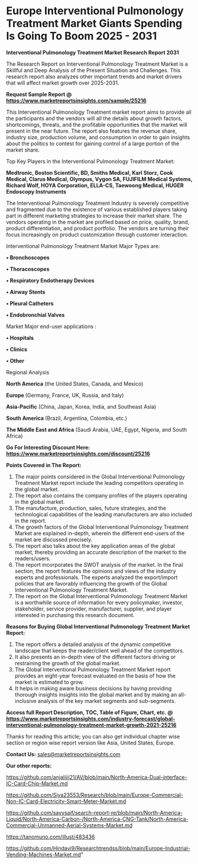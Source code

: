 # Europe Interventional Pulmonology Treatment Market Giants Spending Is Going To Boom 2025 - 2031

<strong>Interventional Pulmonology Treatment Market Research Report 2031</strong>

The Research Report on Interventional Pulmonology Treatment Market is a Skillful and Deep Analysis of the Present Situation and Challenges. This research report also analyzes other important trends and market drivers that will affect market growth over 2025-2031.

<strong>Request Sample Report @ <a href=https://www.marketreportsinsights.com/sample/25216>https://www.marketreportsinsights.com/sample/25216</a></strong>

This Interventional Pulmonology Treatment market report aims to provide all the participants and the vendors will all the details about growth factors, shortcomings, threats, and the profitable opportunities that the market will present in the near future. The report also features the revenue share, industry size, production volume, and consumption in order to gain insights about the politics to contest for gaining control of a large portion of the market share.

Top Key Players in the Interventional Pulmonology Treatment Market:

<strong>Medtronic, Boston Scientific, BD, Smiths Medical, Karl Storz, Cook Medical, Clarus Medical, Olympus, Vygon SA, FUJIFILM Medical Systems, Richard Wolf, HOYA Corporation, ELLA-CS, Taewoong Medical, HUGER Endoscopy Instruments</strong>

The Interventional Pulmonology Treatment Industry is severely competitive and fragmented due to the existence of various established players taking part in different marketing strategies to increase their market share. The vendors operating in the market are profiled based on price, quality, brand, product differentiation, and product portfolio. The vendors are turning their focus increasingly on product customization through customer interaction.

Interventional Pulmonology Treatment Market Major Types are:

<strong>• Bronchoscopes

• Thoracoscopes

• Respiratory Endotherapy Devices

• Airway Stents

• Pleural Catheters

• Endobronchial Valves</strong>

Market Major end-user applications :

<strong>• Hospitals

• Clinics

• Other</strong>

Regional Analysis

</u><strong><b>North America</b></strong> (the United States, Canada, and Mexico)

<strong><b>Europe </b></strong>(Germany, France, UK, Russia, and Italy)

<strong><b>Asia-Pacific</b></strong> (China, Japan, Korea, India, and Southeast Asia)

<strong><b>South America</b></strong> (Brazil, Argentina, Colombia, etc.)

<strong><b>The Middle East and Africa</b></strong> (Saudi Arabia, UAE, Egypt, Nigeria, and South Africa)

<strong>Go For Interesting Discount Here: <a href=https://www.marketreportsinsights.com/discount/25216>https://www.marketreportsinsights.com/discount/25216</a></strong>

<strong>Points Covered in The Report:</strong>
<ol>
  <li>The major points considered in the Global Interventional Pulmonology Treatment Market report include the leading competitors operating in the global market.</li>
  <li>The report also contains the company profiles of the players operating in the global market.</li>
  <li>The manufacture, production, sales, future strategies, and the technological capabilities of the leading manufacturers are also included in the report.</li>
  <li>The growth factors of the Global Interventional Pulmonology Treatment Market are explained in-depth, wherein the different end-users of the market are discussed precisely.</li>
  <li>The report also talks about the key application areas of the global market, thereby providing an accurate description of the market to the readers/users.</li>
  <li>The report incorporates the SWOT analysis of the market. In the final section, the report features the opinions and views of the industry experts and professionals. The experts analyzed the export/import policies that are favorably influencing the growth of the Global Interventional Pulmonology Treatment Market.</li>
  <li>The report on the Global Interventional Pulmonology Treatment Market is a worthwhile source of information for every policymaker, investor, stakeholder, service provider, manufacturer, supplier, and player interested in purchasing this research document.</li>
</ol>
<strong>Reasons for Buying Global Interventional Pulmonology Treatment Market Report:</strong>

<ol>
  <li>The report offers a detailed analysis of the dynamic competitive landscape that keeps the reader/client well ahead of the competitors.</li>
  <li>It also presents an in-depth view of the different factors driving or restraining the growth of the global market.</li>
  <li>The Global Interventional Pulmonology Treatment Market report provides an eight-year forecast evaluated on the basis of how the market is estimated to grow.</li>
  <li>It helps in making aware business decisions by having providing thorough insights insights into the global market and by making an all-inclusive analysis of the key market segments and sub-segments.</li>
</ol>
<strong>Access full Report Description, TOC, Table of Figure, Chart, etc. @ <a href=https://www.marketreportsinsights.com/industry-forecast/global-interventional-pulmonology-treatment-market-growth-2021-25216>https://www.marketreportsinsights.com/industry-forecast/global-interventional-pulmonology-treatment-market-growth-2021-25216</a></strong>


Thanks for reading this article; you can also get individual chapter wise section or region wise report version like Asia, United States, Europe.

<strong>Contact Us:</strong>
sales@marketreportsinsights.com

<strong>Our other reports:</strong>

<a href=https://github.com/anjaliiii21/AV/blob/main/North-America-Dual-interface-IC-Card-Chip-Market.md>https://github.com/anjaliiii21/AV/blob/main/North-America-Dual-interface-IC-Card-Chip-Market.md</a>

<a href=https://github.com/Siya23553/Research/blob/main/Europe-Commercial-Non-IC-Card-Electricity-Smart-Meter-Market.md>https://github.com/Siya23553/Research/blob/main/Europe-Commercial-Non-IC-Card-Electricity-Smart-Meter-Market.md</a>

<a href=https://github.com/sayysaif/search-report-re/blob/main/North-America-Liquid/North-America-Carbon-/North-America-CNG-Tank/North-America-Commercial-Unmanned-Aerial-Systems-Market.md>https://github.com/sayysaif/search-report-re/blob/main/North-America-Liquid/North-America-Carbon-/North-America-CNG-Tank/North-America-Commercial-Unmanned-Aerial-Systems-Market.md</a>

<a href=https://tanomuno.com/illust/483436>https://tanomuno.com/illust/483436</a>

<a href=https://github.com/Hindavi9/Researchtrendss/blob/main/Europe-Industrial-Vending-Machines-Market.md>https://github.com/Hindavi9/Researchtrendss/blob/main/Europe-Industrial-Vending-Machines-Market.md</a>"
